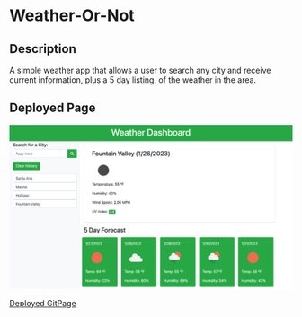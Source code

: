 # Weather-Or-Not

## Description

A simple weather app that allows a user to search any city and receive current information, plus a 5 day listing, of the weather in the area. 

## Deployed Page
![Deployed Image](weatherscreenshot.png)

[Deployed GitPage]()
